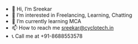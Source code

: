 - 👋 Hi, I’m Sreekar
- 👀 I’m interested in Freelancing, Learning, Chatting
- 🌱 I’m currently learning MCA 
- 📫 How to reach me sreekar@cyclotech.in
- 📞 Call me at +91-8688553578
<!---
aryateja1996/aryateja1996 is a ✨ special ✨ repository because its `README.md` (this file) appears on your GitHub profile.
You can click the Preview link to take a look at your changes.
--->
